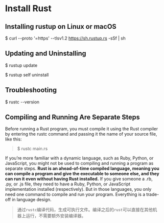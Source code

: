# Install Rust

## Installing rustup on Linux or macOS

$ curl --proto '=https' --tlsv1.2 https://sh.rustup.rs -sSf | sh

## Updating and Uninstalling

$ rustup update

$ rustup self uninstall

## Troubleshooting

$ rustc --version

## Compiling and Running Are Separate Steps

Before running a Rust program, you must compile it using the Rust compiler by entering the rustc command and passing it the name of your source file, like this:

> $ rustc main.rs

If you’re more familiar with a dynamic language, such as Ruby, Python, or JavaScript, you might not be used to compiling and running a program as separate steps. __Rust is an ahead-of-time compiled language, meaning you can compile a program and give the executable to someone else, and they can run it even without having Rust installed.__ If you give someone a .rb, .py, or .js file, they need to have a Ruby, Python, or JavaScript implementation installed (respectively). But in those languages, you only need one command to compile and run your program. Everything is a trade-off in language design.

> 通过`rustc`编译代码，生成可执行文件。编译之后的`rust`可以直接在其他机器上运行，不需要额外安装编译器。




